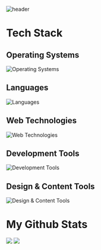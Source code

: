 ![header](https://capsule-render.vercel.app/api?type=blur&height=300&color=gradient&text=Amir&section=header&reversal=false&animation=fadeIn&textBg=false&desc=Aspiring%20Dev&descAlignY=65&fontSize=90)

# Tech Stack

## Operating Systems

![Operating Systems](https://go-skill-icons.vercel.app/api/icons?i=android,arch,mint,ubuntu,windows)

## Languages

![Languages](https://go-skill-icons.vercel.app/api/icons?i=bash,cpp,css,html,java,javascript,json,lua,markdown,python,r,sass,solidity,visualbasic&perline=7)

## Web Technologies

![Web Technologies](https://go-skill-icons.vercel.app/api/icons?i=caddy,cloudflare,digitalocean,flask,nginx,tailscale,tailwindcss&perline=7)

## Development Tools

![Development Tools](https://go-skill-icons.vercel.app/api/icons?i=brave,git,github,googlecolab,mermaid,netlify,prettier,terminal,vscode,visualstudio&perline=7)

## Design & Content Tools

![Design & Content Tools](https://go-skill-icons.vercel.app/api/icons?i=canva,davinci,figma,illustrator,obs,photoshop&perline=7)

# My Github Stats

<img src="https://github-readme-stats.vercel.app/api?username=itsmeevil&hide_border=true&theme=transparent" />
<img src="https://github-readme-stats.vercel.app/api/top-langs/?username=itsmeevil&langs_count=8&layout=compact&hide_border=true&theme=transparent" />
